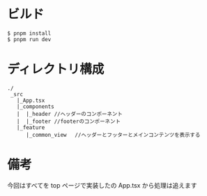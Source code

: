 # ビルド

```
$ pnpm install
$ pnpm run dev
```

# ディレクトリ構成

```
./
 _src
   |_App.tsx
   |_components
   |  |_header //ヘッダーのコンポーネント
   |  |_footer //footerのコンポーネント
   |_feature
      |_common_view 　//ヘッダーとフッターとメインコンテンツを表示する
```

# 備考

今回はすべてを top ページで実装したの App.tsx から処理は追えます
